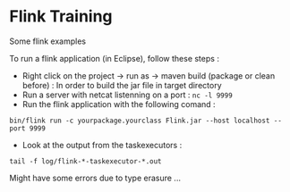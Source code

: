 # Flink Training

Some flink examples

To run a flink application (in Eclipse), follow these steps : 

* Right click on the project -> run as -> maven build (package or clean before) : In order to build the jar file in target directory
* Run a server with netcat listenning on a port : ```nc -l 9999```
* Run the flink application with the following comand : 
```
bin/flink run -c yourpackage.yourclass Flink.jar --host localhost --port 9999
```
* Look at the output from the taskexecutors : 
```
tail -f log/flink-*-taskexecutor-*.out
```


Might have some errors due to type erasure ... 